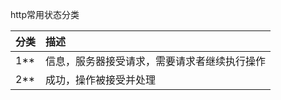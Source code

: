 http常用状态分类

| 分类 | 描述 |
| :--- | :--- |
| 1\*\* | 信息，服务器接受请求，需要请求者继续执行操作 |
| 2\*\* | 成功，操作被接受并处理 |



